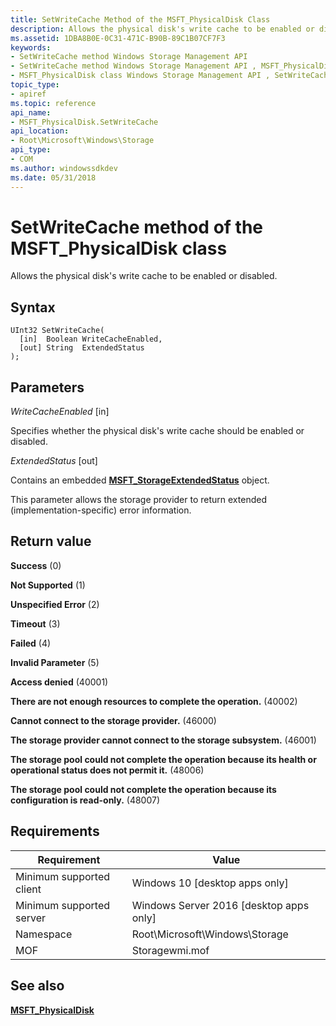 ```yaml
---
title: SetWriteCache Method of the MSFT_PhysicalDisk Class
description: Allows the physical disk's write cache to be enabled or disabled.
ms.assetid: 1DBA8B0E-0C31-471C-B90B-89C1B07CF7F3
keywords:
- SetWriteCache method Windows Storage Management API
- SetWriteCache method Windows Storage Management API , MSFT_PhysicalDisk class
- MSFT_PhysicalDisk class Windows Storage Management API , SetWriteCache method
topic_type:
- apiref
ms.topic: reference
api_name:
- MSFT_PhysicalDisk.SetWriteCache
api_location:
- Root\Microsoft\Windows\Storage
api_type:
- COM
ms.author: windowssdkdev
ms.date: 05/31/2018
---
```


# SetWriteCache method of the MSFT\_PhysicalDisk class

Allows the physical disk's write cache to be enabled or disabled.

## Syntax


```mof
UInt32 SetWriteCache(
  [in]  Boolean WriteCacheEnabled,
  [out] String  ExtendedStatus
);
```



## Parameters

 

*WriteCacheEnabled* \[in\]
 

Specifies whether the physical disk's write cache should be enabled or disabled.

 

*ExtendedStatus* \[out\]
 

Contains an embedded [**MSFT\_StorageExtendedStatus**](msft-storageextendedstatus.md) object.

This parameter allows the storage provider to return extended (implementation-specific) error information.

 

## Return value

 

**Success** (0)
 

**Not Supported** (1)
 

**Unspecified Error** (2)
 

**Timeout** (3)
 

**Failed** (4)
 

**Invalid Parameter** (5)
 

**Access denied** (40001)
 

**There are not enough resources to complete the operation.** (40002)
 

**Cannot connect to the storage provider.** (46000)
 

**The storage provider cannot connect to the storage subsystem.** (46001)
 

**The storage pool could not complete the operation because its health or operational status does not permit it.** (48006)
 

**The storage pool could not complete the operation because its configuration is read-only.** (48007)
 

## Requirements



| Requirement | Value |
|-------------------------------------|-------------------------------------------------------------------------------------------|
| Minimum supported client | Windows 10 \[desktop apps only\]                                               |
| Minimum supported server | Windows Server 2016 \[desktop apps only\]                                      |
| Namespace                | Root\\Microsoft\\Windows\\Storage                                              |
| MOF                      |  Storagewmi.mof  |



## See also

 

[**MSFT\_PhysicalDisk**](msft-physicaldisk.md)
 

 

 






